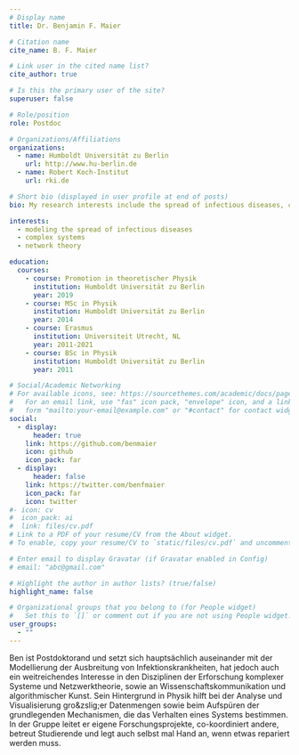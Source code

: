 ```yaml
---
# Display name
title: Dr. Benjamin F. Maier

# Citation name
cite_name: B. F. Maier

# Link user in the cited name list?
cite_author: true

# Is this the primary user of the site?
superuser: false

# Role/position
role: Postdoc

# Organizations/Affiliations
organizations:
  - name: Humboldt Universität zu Berlin
    url: http://www.hu-berlin.de
  - name: Robert Koch-Institut
    url: rki.de

# Short bio (displayed in user profile at end of posts)
bio: My research interests include the spread of infectious diseases, complex systems, and network theory.

interests:
  - modeling the spread of infectious diseases
  - complex systems
  - network theory

education:
  courses:
    - course: Promotion in theoretischer Physik
      institution: Humboldt Universität zu Berlin
      year: 2019
    - course: MSc in Physik
      institution: Humboldt Universität zu Berlin
      year: 2014
    - course: Erasmus
      institution: Universiteit Utrecht, NL
      year: 2011-2021
    - course: BSc in Physik
      institution: Humboldt Universität zu Berlin
      year: 2011

# Social/Academic Networking
# For available icons, see: https://sourcethemes.com/academic/docs/page-builder/#icons
#   For an email link, use "fas" icon pack, "envelope" icon, and a link in the
#   form "mailto:your-email@example.com" or "#contact" for contact widget.
social:
  - display:
      header: true
    link: https://github.com/benmaier
    icon: github
    icon_pack: far
  - display:
      header: false
    link: https://twitter.com/benfmaier
    icon_pack: far
    icon: twitter
#- icon: cv
#  icon_pack: ai
#  link: files/cv.pdf
# Link to a PDF of your resume/CV from the About widget.
# To enable, copy your resume/CV to `static/files/cv.pdf` and uncomment the lines below.

# Enter email to display Gravatar (if Gravatar enabled in Config)
# email: "abc@gmail.com"

# Highlight the author in author lists? (true/false)
highlight_name: false

# Organizational groups that you belong to (for People widget)
#   Set this to `[]` or comment out if you are not using People widget.
user_groups:
  - ""
---
```


Ben ist Postdoktorand und setzt sich hauptsächlich auseinander mit der Modellierung der Ausbreitung von Infektionskrankheiten, hat jedoch auch ein weitreichendes Interesse in den Disziplinen der Erforschung komplexer Systeme und Netzwerktheorie, sowie an Wissenschaftskommunikation und algorithmischer Kunst. Sein Hintergrund in Physik hilft bei der Analyse und Visualisierung gro&zslig;er Datenmengen sowie beim Aufspüren der grundlegenden Mechanismen, die das Verhalten eines Systems bestimmen. In der Gruppe leitet er eigene Forschungsprojekte, co-koordiniert andere, betreut Studierende und legt auch selbst mal Hand an, wenn etwas repariert werden muss.
